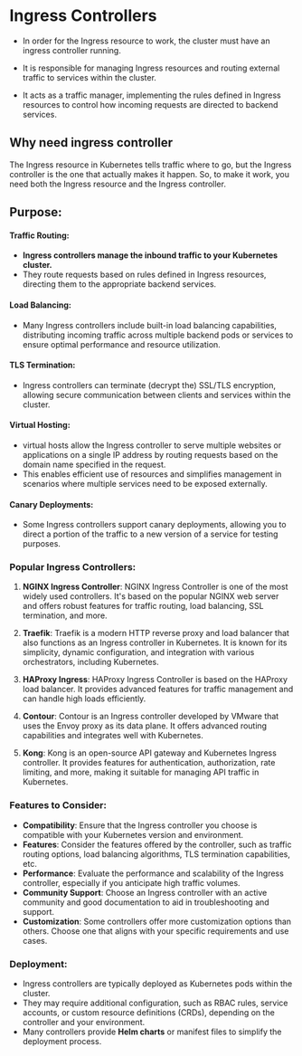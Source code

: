 # Ingress Controllers

- In order for the Ingress resource to work, the cluster must have an ingress controller running.

- It is responsible for managing Ingress resources and routing external traffic to services within the cluster.

- It acts as a traffic manager, implementing the rules defined in Ingress resources to control how incoming requests are directed to backend services.

## Why need ingress controller

The Ingress resource in Kubernetes tells traffic where to go, but the Ingress controller is the one that actually makes it happen. So, to make it work, you need both the Ingress resource and the Ingress controller.

## Purpose:

#### **Traffic Routing**:

- **Ingress controllers manage the inbound traffic to your Kubernetes cluster.**
- They route requests based on rules defined in Ingress resources, directing them to the appropriate backend services.

#### **Load Balancing**:

- Many Ingress controllers include built-in load balancing capabilities, distributing incoming traffic across multiple backend pods or services to ensure optimal performance and resource utilization.

#### **TLS Termination**:

- Ingress controllers can terminate (decrypt the) SSL/TLS encryption, allowing secure communication between clients and services within the cluster.

#### **Virtual Hosting**:

- virtual hosts allow the Ingress controller to serve multiple websites or applications on a single IP address by routing requests based on the domain name specified in the request.
- This enables efficient use of resources and simplifies management in scenarios where multiple services need to be exposed externally.

#### **Canary Deployments**:

- Some Ingress controllers support canary deployments, allowing you to direct a portion of the traffic to a new version of a service for testing purposes.

### Popular Ingress Controllers:

1.  **NGINX Ingress Controller**: NGINX Ingress Controller is one of the most widely used controllers. It's based on the popular NGINX web server and offers robust features for traffic routing, load balancing, SSL termination, and more.

2.  **Traefik**: Traefik is a modern HTTP reverse proxy and load balancer that also functions as an Ingress controller in Kubernetes. It is known for its simplicity, dynamic configuration, and integration with various orchestrators, including Kubernetes.

3.  **HAProxy Ingress**: HAProxy Ingress Controller is based on the HAProxy load balancer. It provides advanced features for traffic management and can handle high loads efficiently.

4.  **Contour**: Contour is an Ingress controller developed by VMware that uses the Envoy proxy as its data plane. It offers advanced routing capabilities and integrates well with Kubernetes.

5.  **Kong**: Kong is an open-source API gateway and Kubernetes Ingress controller. It provides features for authentication, authorization, rate limiting, and more, making it suitable for managing API traffic in Kubernetes.

### Features to Consider:

- **Compatibility**: Ensure that the Ingress controller you choose is compatible with your Kubernetes version and environment.
- **Features**: Consider the features offered by the controller, such as traffic routing options, load balancing algorithms, TLS termination capabilities, etc.
- **Performance**: Evaluate the performance and scalability of the Ingress controller, especially if you anticipate high traffic volumes.
- **Community Support**: Choose an Ingress controller with an active community and good documentation to aid in troubleshooting and support.
- **Customization**: Some controllers offer more customization options than others. Choose one that aligns with your specific requirements and use cases.

### Deployment:

- Ingress controllers are typically deployed as Kubernetes pods within the cluster.
- They may require additional configuration, such as RBAC rules, service accounts, or custom resource definitions (CRDs), depending on the controller and your environment.
- Many controllers provide **Helm charts** or manifest files to simplify the deployment process.
